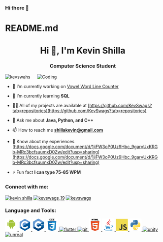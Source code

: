 ### Hi there 👋
# README.md

<h1 align="center">Hi 👋, I'm Kevin Shilla</h1>
<h3 align="center">Computer Science Student</h3>
<img align="right" alt="Coding" width="400" src="https://i.pinimg.com/originals/f1/e7/34/f1e734f9cade86fe737a9aa404ad5677.gif">
<p align="left"> <img src="https://komarev.com/ghpvc/?username=kevswahs&label=Profile%20views&color=0e75b6&style=flat" alt="kevswahs" /> </p>

- 🔭 I’m currently working on [Vowel Word Line Counter](https://github.com/KevSwags/Java/tree/main/Project4)

- 🌱 I’m currently learning **SQL**

- 👨‍💻 All of my projects are available at [https://github.com/KevSwags?tab=repositories](https://github.com/KevSwags?tab=repositories)

- 💬 Ask me about **Java, Python, and C++**

- 📫 How to reach me **shillakevin@gmail.com**

- 📄 Know about my experiences [https://docs.google.com/document/d/1jiFW3oP0Uz9Hbc_9garvUxKRGb-MRc3bcfsuumxD0Zw/edit?usp=sharing](https://docs.google.com/document/d/1jiFW3oP0Uz9Hbc_9garvUxKRGb-MRc3bcfsuumxD0Zw/edit?usp=sharing)

- ⚡ Fun fact **I can type 75-85 WPM**

<h3 align="left">Connect with me:</h3>
<p align="left">
<a href="https://linkedin.com/in/kevin shilla" target="blank"><img align="center" src="https://raw.githubusercontent.com/rahuldkjain/github-profile-readme-generator/master/src/images/icons/Social/linked-in-alt.svg" alt="kevin shilla" height="30" width="40" /></a>
<a href="https://instagram.com/kevswags_19" target="blank"><img align="center" src="https://raw.githubusercontent.com/rahuldkjain/github-profile-readme-generator/master/src/images/icons/Social/instagram.svg" alt="kevswags_19" height="30" width="40" /></a>
<a href="https://www.leetcode.com/kevswags" target="blank"><img align="center" src="https://raw.githubusercontent.com/rahuldkjain/github-profile-readme-generator/master/src/images/icons/Social/leet-code.svg" alt="kevswags" height="30" width="40" /></a>
</p>

<h3 align="left">Language and Tools:</h3>
<p align="left"> <a href="https://developer.android.com" target="_blank" rel="noreferrer"> <img src="https://raw.githubusercontent.com/devicons/devicon/master/icons/android/android-original-wordmark.svg" alt="android" width="40" height="40"/> </a> <a href="https://www.cprogramming.com/" target="_blank" rel="noreferrer"> <img src="https://raw.githubusercontent.com/devicons/devicon/master/icons/c/c-original.svg" alt="c" width="40" height="40"/> </a> <a href="https://www.w3schools.com/cpp/" target="_blank" rel="noreferrer"> <img src="https://raw.githubusercontent.com/devicons/devicon/master/icons/cplusplus/cplusplus-original.svg" alt="cplusplus" width="40" height="40"/> </a> <a href="https://www.w3schools.com/css/" target="_blank" rel="noreferrer"> <img src="https://raw.githubusercontent.com/devicons/devicon/master/icons/css3/css3-original-wordmark.svg" alt="css3" width="40" height="40"/> </a> <a href="https://flutter.dev" target="_blank" rel="noreferrer"> <img src="https://www.vectorlogo.zone/logos/flutterio/flutterio-icon.svg" alt="flutter" width="40" height="40"/> </a> <a href="https://git-scm.com/" target="_blank" rel="noreferrer"> <img src="https://www.vectorlogo.zone/logos/git-scm/git-scm-icon.svg" alt="git" width="40" height="40"/> </a> <a href="https://www.w3.org/html/" target="_blank" rel="noreferrer"> <img src="https://raw.githubusercontent.com/devicons/devicon/master/icons/html5/html5-original-wordmark.svg" alt="html5" width="40" height="40"/> </a> <a href="https://www.java.com" target="_blank" rel="noreferrer"> <img src="https://raw.githubusercontent.com/devicons/devicon/master/icons/java/java-original.svg" alt="java" width="40" height="40"/> </a> <a href="https://developer.mozilla.org/en-US/docs/Web/JavaScript" target="_blank" rel="noreferrer"> <img src="https://raw.githubusercontent.com/devicons/devicon/master/icons/javascript/javascript-original.svg" alt="javascript" width="40" height="40"/> </a> <a href="https://www.python.org" target="_blank" rel="noreferrer"> <img src="https://raw.githubusercontent.com/devicons/devicon/master/icons/python/python-original.svg" alt="python" width="40" height="40"/> </a> <a href="https://unity.com/" target="_blank" rel="noreferrer"> <img src="https://www.vectorlogo.zone/logos/unity3d/unity3d-icon.svg" alt="unity" width="40" height="40"/> </a> <a href="https://unrealengine.com/" target="_blank" rel="noreferrer"> <img src="https://raw.githubusercontent.com/kenangundogan/fontisto/036b7eca71aab1bef8e6a0518f7329f13ed62f6b/icons/svg/brand/unreal-engine.svg" alt="unreal" width="40" height="40"/> </a> </p>
